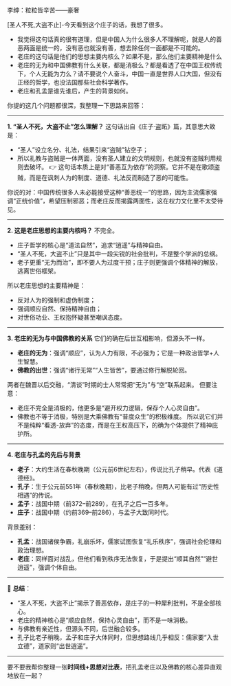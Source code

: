 李绅：粒粒皆辛苦——豪奢



[圣人不死,大盗不止]-今天看到这个庄子的话，我想了很多。

* 我觉得这句话真的很有道理，但是中国人为什么很多人不理解呢，就是人的善恶两面是统一的，没有恶也就没有善，想去除任何一面都是不可能的。
* 老庄的这句话是他们的思想主要内核么？如果不是，那么他们主要精神是什么
* 老庄的无为和中国佛教有什么关联，都是消极么？都是看透了在中国王权传统下，个人无能为力么？请不要说个人奋斗，中国一直是世界人口大国，但没有正经的哲学，也没法国那些社会科学著作。
* 老庄和孔孟是谁先谁后，产生的背景如何。



你提的这几个问题都很深，我整理一下思路来回答：

------

**1. “圣人不死，大盗不止”怎么理解？**
 这句话出自《庄子·盗跖》篇，其意思大致是：

- “圣人”设立名分、礼法，结果引来“盗贼”钻空子；
- 所以礼教与盗贼是一体两面，没有圣人建立的文明规则，也就没有盗贼利用规则去破坏。
     👉 这句话本质上是对“善恶互为依存”的洞察。它并不是在歌颂盗贼，而是在讽刺人为的制度、道德、礼法反而制造了恶的可能性。

你说的对：中国传统很多人未必能接受这种“善恶统一”的思路，因为主流儒家强调“正统价值”，希望压制邪恶；而老庄反而揭露两面性，这在权力文化里不太受待见。

------

**2. 这是老庄思想的主要内核吗？**
 不完全。

- 庄子哲学的核心是“道法自然”，追求“逍遥”与精神自由。
- “圣人不死，大盗不止”只是其中一段尖锐的社会批判，不是整个学派的总纲。
- 老子更重“无为而治”，即不要人为过度干预；庄子则更强调个体精神的解放，逃离世俗框架。

所以老庄思想的主要精神是：

- 反对人为的强制和虚伪制度；
- 强调顺应自然、保持精神自由；
- 对世俗功业、王权抱怀疑甚至嘲讽态度。

------

**3. 老庄的无为与中国佛教的关系**
 它们的确在后世互相影响，但源头不一样。

- **老庄的无为**：强调“顺应”，认为人力有限，不必强为；它是一种政治哲学+人生智慧。
- **佛教的出世**：强调“诸行无常”“人生皆苦”，要通过修行解脱轮回。

两者在魏晋以后交融，“清谈”时期的士人常常把“无为”与“空”联系起来。
 但要注意：

- 老庄不完全是消极的，他更多是“避开权力逻辑，保存个人心灵自由”。
- 佛教也不等于消极，特别是大乘佛教有“普度众生”的积极维度。
     所以说它们并不是纯粹“看透-放弃”的态度，而是在王权高压下，的确为个体提供了精神庇护所。

------

**4. 老庄与孔孟的先后与背景**

- **老子**：大约生活在春秋晚期（公元前6世纪左右），传说比孔子稍早。代表《道德经》。
- **孔子**：生于公元前551年（春秋晚期），比老子稍晚，但两人可能有过“历史性相遇”的传说。
- **孟子**：战国中期（前372–前289），在孔子之后一百多年。
- **庄子**：战国中期（约前369–前286），与孟子大致同时代。

背景差别：

- **孔孟**：战国诸侯争霸，礼崩乐坏，儒家试图恢复“礼乐秩序”，强调社会伦理和政治理想。
- **老庄**：同样面对战乱，但他们看到秩序无法恢复，于是提出“顺其自然”“避世逍遥”，强调个体自由。

------

🔑 **总结**：

- “圣人不死，大盗不止”揭示了善恶依存，是庄子的一种犀利批判，不是全部核心。
- 老庄的精神核心是“顺应自然，保持心灵自由”，而不是一味消极。
- 与佛教有亲近性，但源头不同，后世融合较多。
- 孔子比老子稍晚，孟子和庄子大体同时，但思想路线几乎相反：儒家要“入世立德”，道家则“出世逍遥”。

------

要不要我帮你整理一张**时间线+思想对比表**，把孔孟老庄以及佛教的核心差异直观地放在一起？